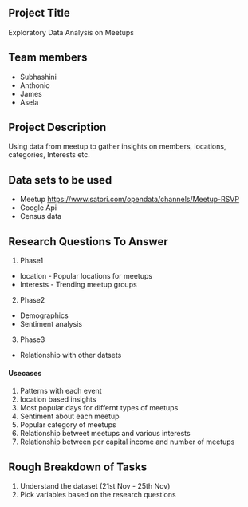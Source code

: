 ## Project Title
Exploratory Data Analysis on Meetups

## Team members
+ Subhashini
+ Anthonio
+ James
+ Asela

## Project Description
Using data from meetup to gather insights on members, locations, categories, Interests etc.

## Data sets to be used
+ Meetup
https://www.satori.com/opendata/channels/Meetup-RSVP
+ Google Api
+ Census data

## Research Questions To Answer

1. Phase1
+ location - Popular locations for meetups
+ Interests - Trending meetup groups

2. Phase2
+ Demographics
+ Sentiment analysis

3. Phase3
+ Relationship with other datsets

#### Usecases
1. Patterns with each event
2. location based insights
3. Most popular days for differnt types of meetups
4. Sentiment about each meetup
5. Popular category of meetups
6. Relationship betweet meetups and various interests
7. Relationship between per capital income and number of meetups

## Rough Breakdown of Tasks
1. Understand the dataset (21st Nov - 25th Nov)
2. Pick variables based on the research questions

